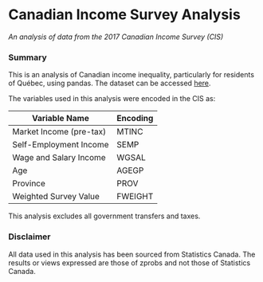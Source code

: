 # Canadian Income Survey Analysis
*An analysis of data from the 2017 Canadian Income Survey (CIS)*

### Summary

This is an analysis of Canadian income inequality, particularly for residents of Québec, using pandas.
The dataset can be accessed [here](http://odesi1.scholarsportal.info/webview/).

The variables used in this analysis were encoded in the CIS as:

| Variable Name           | Encoding |
|-------------------------|----------|
| Market Income (pre-tax) | MTINC    |
| Self-Employment Income  | SEMP     |
| Wage and Salary Income  | WGSAL    |
| Age                     | AGEGP    |
| Province                | PROV     |
| Weighted Survey Value   | FWEIGHT  |

This analysis excludes all government transfers and taxes.

### Disclaimer

All data used in this analysis has been sourced from Statistics Canada. The results or views expressed are those of zprobs and not those of Statistics Canada.
